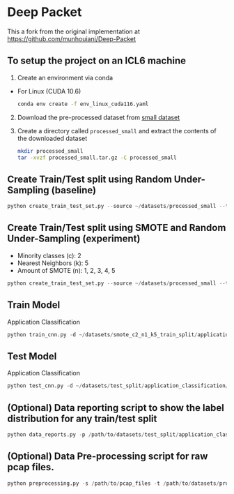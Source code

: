 # Deep Packet

This a fork from the original implementation at https://github.com/munhouiani/Deep-Packet

## To setup the project on an ICL6 machine

1. Create an environment via conda

* For Linux (CUDA 10.6)

    ```bash
    conda env create -f env_linux_cuda116.yaml
    ```

2. Download the pre-processed dataset from [small dataset](https://drive.google.com/file/d/1bUBt4ILBjasQfZ17PCvEMQ7O0tHi9O5J/view?usp=share_link)

3. Create a directory called `processed_small` and extract the contents of the downloaded dataset

    ```bash
    mkdir processed_small
    tar -xvzf processed_small.tar.gz -C processed_small
    ```

## Create Train/Test split using Random Under-Sampling (baseline)

```python
python create_train_test_set.py --source ~/datasets/processed_small --train ~/datasets/undersampled_train_split --test ~/datasets/test_split --class_balancing under_sampling
```

## Create Train/Test split using SMOTE and Random Under-Sampling (experiment)

* Minority classes (c): 2
* Nearest Neighbors (k): 5
* Amount of SMOTE (n): 1, 2, 3, 4, 5

```python
python create_train_test_set.py --source ~/datasets/processed_small --train ~/datasets/smote_c2_n1_k5_train_split --test ~/datasets/test_split --class_balancing SMOTE+under_sampling -c 2 -n 1 -k 5 -t app
```

## Train Model

Application Classification

```python
python train_cnn.py -d ~/datasets/smote_c2_n1_k5_train_split/application_classification/train.parquet -m model/application_classification.cnn.model.smote.c2n1k5 -t app
```

## Test Model

Application Classification

```python
python test_cnn.py -d ~/datasets/test_split/application_classification/test.parquet -m model/application_classification.cnn.model.smote.c2n1k5 -t app -p c2n1k5
```

## (Optional) Data reporting script to show the label distribution for any train/test split

```python
python data_reports.py -p /path/to/datasets/test_split/application_classification/test.parquet -t app -o app_test_data_dist.png
```

## (Optional) Data Pre-processing script for raw pcap files.

```python
python preprocessing.py -s /path/to/pcap_files -t /path/to/datasets/processed_new
```
